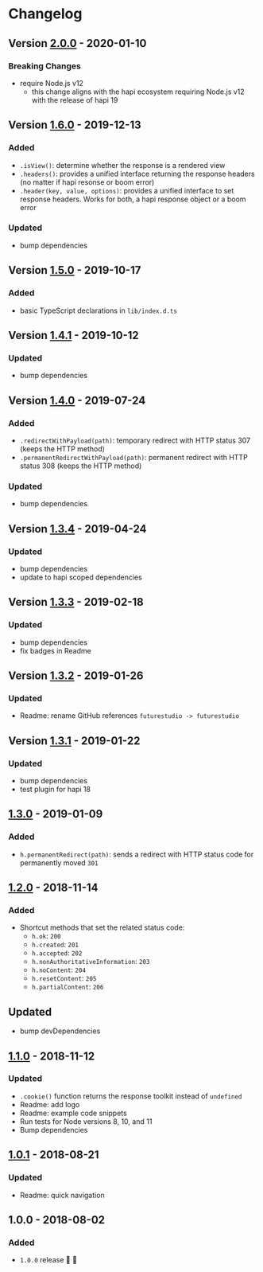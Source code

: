 # Changelog


## Version [2.0.0](https://github.com/futurestudio/hapi-response-utilities/compare/v1.6.0...v2.0.0) - 2020-01-10

### Breaking Changes
- require Node.js v12
  - this change aligns with the hapi ecosystem requiring Node.js v12 with the release of hapi 19


## Version [1.6.0](https://github.com/futurestudio/hapi-response-utilities/compare/v1.5.0...v1.6.0) - 2019-12-13

### Added
- `.isView()`: determine whether the response is a rendered view
- `.headers()`: provides a unified interface returning the response headers (no matter if hapi resonse or boom error)
- `.header(key, value, options)`: provides a unified interface to set response headers. Works for both, a hapi response object or a boom error

### Updated
- bump dependencies


## Version [1.5.0](https://github.com/futurestudio/hapi-response-utilities/compare/v1.4.1...v1.5.0) - 2019-10-17

### Added
- basic TypeScript declarations in `lib/index.d.ts`


## Version [1.4.1](https://github.com/futurestudio/hapi-response-utilities/compare/v1.4.0...v1.4.1) - 2019-10-12

### Updated
- bump dependencies


## Version [1.4.0](https://github.com/futurestudio/hapi-response-utilities/compare/v1.3.4...v1.4.0) - 2019-07-24

### Added
- `.redirectWithPayload(path)`: temporary redirect with HTTP status 307 (keeps the HTTP method)
- `.permanentRedirectWithPayload(path)`: permanent redirect with HTTP status 308 (keeps the HTTP method)

### Updated
- bump dependencies


## Version [1.3.4](https://github.com/futurestudio/hapi-response-utilities/compare/v1.3.3...v1.3.4) - 2019-04-24

### Updated
- bump dependencies
- update to hapi scoped dependencies


## Version [1.3.3](https://github.com/futurestudio/hapi-response-utilities/compare/v1.3.2...v1.3.3) - 2019-02-18

### Updated
- bump dependencies
- fix badges in Readme


## Version [1.3.2](https://github.com/futurestudio/hapi-response-utilities/compare/v1.3.1...v1.3.2) - 2019-01-26

### Updated
- Readme: rename GitHub references `futurestudio -> futurestudio`


## Version [1.3.1](https://github.com/futurestudio/hapi-response-utilities/compare/v1.3.0...v1.3.1) - 2019-01-22

### Updated
- bump dependencies
- test plugin for hapi 18


## [1.3.0](https://github.com/futurestudio/hapi-response-utilities/compare/v1.2.0...v1.3.0) - 2019-01-09

### Added
- `h.permanentRedirect(path)`: sends a redirect with HTTP status code for permanently moved `301`


## [1.2.0](https://github.com/futurestudio/hapi-response-utilities/compare/v1.1.0...v1.2.0) - 2018-11-14

### Added
- Shortcut methods that set the related status code:
  - `h.ok`: `200`
  - `h.created`: `201`
  - `h.accepted`: `202`
  - `h.nonAuthoritativeInformation`: `203`
  - `h.noContent`: `204`
  - `h.resetContent`: `205`
  - `h.partialContent`: `206`

## Updated
- bump devDependencies


## [1.1.0](https://github.com/futurestudio/hapi-response-utilities/compare/v1.0.1...v1.1.0) - 2018-11-12

### Updated
- `.cookie()` function returns the response toolkit instead of `undefined`
- Readme: add logo
- Readme: example code snippets
- Run tests for Node versions 8, 10, and 11
- Bump dependencies


## [1.0.1](https://github.com/futurestudio/hapi-response-utilities/compare/v1.0.0...v1.0.1) - 2018-08-21

### Updated
- Readme: quick navigation


## 1.0.0 - 2018-08-02

### Added
- `1.0.0` release 🚀 🎉
